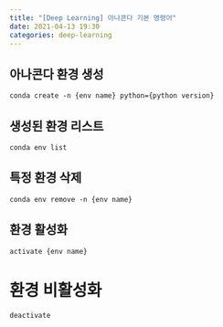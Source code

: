 ```yaml
---
title: "[Deep Learning] 아나콘다 기본 명령어"
date: 2021-04-13 19:30
categories: deep-learning
---
```


## 아나콘다 환경 생성
```
conda create -n {env name} python={python version}
```

## 생성된 환경 리스트
```
conda env list
```

## 특정 환경 삭제
```
conda env remove -n {env name}
```

## 환경 활성화
```
activate {env name}
```

# 환경 비활성화
```
deactivate
```
